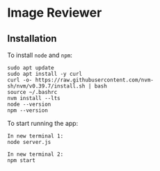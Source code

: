 # Image Reviewer

## Installation
To install `node` and `npm`:
```
sudo apt update
sudo apt install -y curl
curl -o- https://raw.githubusercontent.com/nvm-sh/nvm/v0.39.7/install.sh | bash
source ~/.bashrc
nvm install --lts
node --version
npm --version
```

To start running the app:
```
In new terminal 1:
node server.js 
```
```
In new terminal 2:
npm start 
```